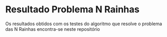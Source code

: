 # Resultado Problema N Rainhas
Os resultados obtidos com os testes do algoritmo que resolve o problema das N Rainhas encontra-se neste repositório

